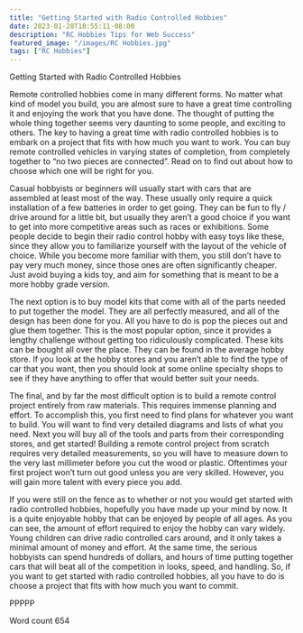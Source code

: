 ```yaml
---
title: "Getting Started with Radio Controlled Hobbies"
date: 2023-01-28T18:55:11-08:00
description: "RC Hobbies Tips for Web Success"
featured_image: "/images/RC Hobbies.jpg"
tags: ["RC Hobbies"]
---
```


Getting Started with Radio Controlled Hobbies

Remote controlled hobbies come in many different forms. No matter what kind of model you build, you are almost sure to have a great time controlling it and enjoying the work that you have done. The thought of putting the whole thing together seems very daunting to some people, and exciting to others. The key to having a great time with radio controlled hobbies is to embark on a project that fits with how much you want to work. You can buy remote controlled vehicles in varying states of completion, from completely together to “no two pieces are connected”. Read on to find out about how to choose which one will be right for you.

Casual hobbyists or beginners will usually start with cars that are assembled at least most of the way. These usually only require a quick installation of a few batteries in order to get going. They can be fun to fly / drive around for a little bit, but usually they aren’t a good choice if you want to get into more competitive areas such as races or exhibitions. Some people decide to begin their radio control hobby with easy toys like these, since they allow you to familiarize yourself with the layout of the vehicle of choice. While you become more familiar with them, you still don’t have to pay very much money, since those ones are often significantly cheaper. Just avoid buying a kids toy, and aim for something that is meant to be a more hobby grade version.

The next option is to buy model kits that come with all of the parts needed to put together the model. They are all perfectly measured, and all of the design has been done for you. All you have to do is pop the pieces out and glue them together. This is the most popular option, since it provides a lengthy challenge without getting too ridiculously complicated. These kits can be bought all over the place. They can be found in the average hobby store. If you look at the hobby stores and you aren’t able to find the type of car that you want, then you should look at some online specialty shops to see if they have anything to offer that would better suit your needs.

The final, and by far the most difficult option is to build a remote control project entirely from raw materials. This requires immense planning and effort. To accomplish this, you first need to find plans for whatever you want to build. You will want to find very detailed diagrams and lists of what you need. Next you will buy all of the tools and parts from their corresponding stores, and get started! Building a remote control project from scratch requires very detailed measurements, so you will have to measure down to the very last millimeter before you cut the wood or plastic. Oftentimes your first project won’t turn out good unless you are very skilled. However, you will gain more talent with every piece you add.

If you were still on the fence as to whether or not you would get started with radio controlled hobbies, hopefully you have made up your mind by now. It is a quite enjoyable hobby that can be enjoyed by people of all ages. As you can see, the amount of effort required to enjoy the hobby can vary widely. Young children can drive radio controlled cars around, and it only takes a minimal amount of money and effort. At the same time, the serious hobbyists can spend hundreds of dollars, and hours of time putting together cars that will beat all of the competition in looks, speed, and handling. So, if you want to get started with radio controlled hobbies, all you have to do is choose a project that fits with how much you want to commit.

PPPPP

Word count 654

